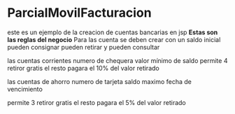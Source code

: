 # ParcialMovilFacturacion
este es un ejemplo de la creacion de cuentas bancarias en jsp 
<b> Estas son las reglas del negocio</b>
Para las cuenta 
se deben crear con un saldo inicial 
pueden consignar
pueden retirar 
y pueden consultar 

las cuentas corrientes 
numero de chequera 
valor mínimo de saldo
permite 4 retiror gratis 
el resto pagara el 10% del valor retirado 


las cuentas de ahorro 
numero de tarjeta 
saldo maximo 
fecha de vencimiento 

permite 3 retiror gratis 
el resto pagara el 5% del valor retirado 
